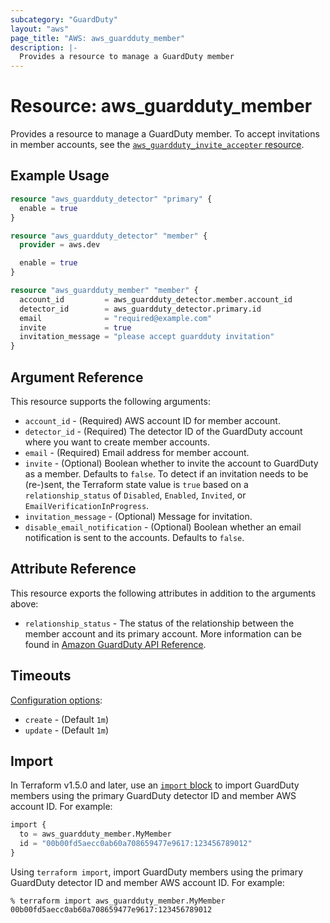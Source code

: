 ```yaml
---
subcategory: "GuardDuty"
layout: "aws"
page_title: "AWS: aws_guardduty_member"
description: |-
  Provides a resource to manage a GuardDuty member
---
```


# Resource: aws_guardduty_member

Provides a resource to manage a GuardDuty member. To accept invitations in member accounts, see the [`aws_guardduty_invite_accepter` resource](/docs/providers/aws/r/guardduty_invite_accepter.html).

## Example Usage

```terraform
resource "aws_guardduty_detector" "primary" {
  enable = true
}

resource "aws_guardduty_detector" "member" {
  provider = aws.dev

  enable = true
}

resource "aws_guardduty_member" "member" {
  account_id         = aws_guardduty_detector.member.account_id
  detector_id        = aws_guardduty_detector.primary.id
  email              = "required@example.com"
  invite             = true
  invitation_message = "please accept guardduty invitation"
}
```

## Argument Reference

This resource supports the following arguments:

* `account_id` - (Required) AWS account ID for member account.
* `detector_id` - (Required) The detector ID of the GuardDuty account where you want to create member accounts.
* `email` - (Required) Email address for member account.
* `invite` - (Optional) Boolean whether to invite the account to GuardDuty as a member. Defaults to `false`. To detect if an invitation needs to be (re-)sent, the Terraform state value is `true` based on a `relationship_status` of `Disabled`, `Enabled`, `Invited`, or `EmailVerificationInProgress`.
* `invitation_message` - (Optional) Message for invitation.
* `disable_email_notification` - (Optional) Boolean whether an email notification is sent to the accounts. Defaults to `false`.

## Attribute Reference

This resource exports the following attributes in addition to the arguments above:

* `relationship_status` - The status of the relationship between the member account and its primary account. More information can be found in [Amazon GuardDuty API Reference](https://docs.aws.amazon.com/guardduty/latest/ug/get-members.html).

## Timeouts

[Configuration options](https://developer.hashicorp.com/terraform/language/resources/syntax#operation-timeouts):

- `create` - (Default `1m`)
- `update` - (Default `1m`)

## Import

In Terraform v1.5.0 and later, use an [`import` block](https://developer.hashicorp.com/terraform/language/import) to import GuardDuty members using the primary GuardDuty detector ID and member AWS account ID. For example:

```terraform
import {
  to = aws_guardduty_member.MyMember
  id = "00b00fd5aecc0ab60a708659477e9617:123456789012"
}
```

Using `terraform import`, import GuardDuty members using the primary GuardDuty detector ID and member AWS account ID. For example:

```console
% terraform import aws_guardduty_member.MyMember 00b00fd5aecc0ab60a708659477e9617:123456789012
```
